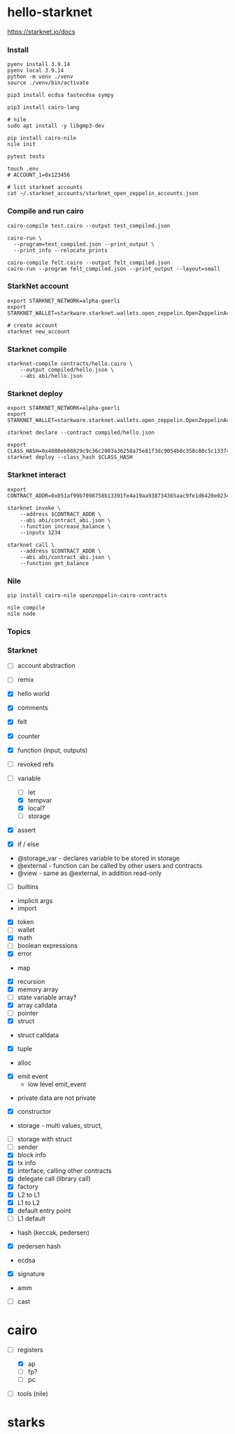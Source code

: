 # hello-starknet

https://starknet.io/docs

### Install

```shell
pyenv install 3.9.14
pyenv local 3.9.14
python -m venv ./venv
source ./venv/bin/activate

pip3 install ecdsa fastecdsa sympy

pip3 install cairo-lang

# nile
sudo apt install -y libgmp3-dev

pip install cairo-nile
nile init

pytest tests

touch .env
# ACCOUNT_1=0x123456

# list starknet accounts
cat ~/.starknet_accounts/starknet_open_zeppelin_accounts.json
```

### Compile and run cairo

```shell
cairo-compile test.cairo --output test_compiled.json

cairo-run \
  --program=test_compiled.json --print_output \
  --print_info --relocate_prints

cairo-compile felt.cairo --output felt_compiled.json
cairo-run --program felt_compiled.json --print_output --layout=small
```

### StarkNet account

```shell
export STARKNET_NETWORK=alpha-goerli
export STARKNET_WALLET=starkware.starknet.wallets.open_zeppelin.OpenZeppelinAccount

# create account
starknet new_account
```

### Starknet compile

```shell
starknet-compile contracts/hello.cairo \
    --output compiled/hello.json \
    --abi abi/hello.json
```

### Starknet deploy

```shell
export STARKNET_NETWORK=alpha-goerli
export STARKNET_WALLET=starkware.starknet.wallets.open_zeppelin.OpenZeppelinAccount

starknet declare --contract compiled/hello.json

export CLASS_HASH=0x4880eb08829c9c36c2003a36258a75e81f3dc9054b0c358c80c5c133745ae53
starknet deploy --class_hash $CLASS_HASH
```

### Starknet interact

```shell
export CONTRACT_ADDR=0x051af99b7098758b13391fe4a19aa938734365aac9fe1d6420e0234c95c2f675

starknet invoke \
    --address $CONTRACT_ADDR \
    --abi abi/contract_abi.json \
    --function increase_balance \
    --inputs 1234

starknet call \
    --address $CONTRACT_ADDR \
    --abi abi/contract_abi.json \
    --function get_balance
```

### Nile

```shell
pip install cairo-nile openzeppelin-cairo-contracts

nile compile
nile node

```

### Topics

### Starknet

- [ ] account abstraction
- [ ] remix

- [x] hello world
- [x] comments
- [x] felt
- [x] counter
- [x] function (input, outputs)
- [ ] revoked refs
- [ ] variable
  - [ ] let
  - [x] tempvar
  - [x] local?
  - [ ] storage
- [x] assert
- [x] if / else
- @storage_var - declares variable to be stored in storage
- @external - function can be called by other users and contracts
- @view - same as @external, in addition read-only
- [ ] builtins
- implicit args
- import
- [x] token
- [ ] wallet
- [x] math
- [ ] boolean expressions
- [x] error
- map
- [x] recursion
- [x] memory array
- [ ] state variable array?
- [x] array calldata
- [ ] pointer
- [x] struct
- struct calldata
- [x] tuple
- alloc
- [x] emit event
  - low level emit_event
- private data are not private
- [x] constructor
- storage - multi values, struct,
- [ ] storage with struct
- [ ] sender
- [x] block info
- [x] tx info
- [x] interface, calling other contracts
- [x] delegate call (library call)
- [x] factory
- [x] L2 to L1
- [x] L1 to L2
- [x] default entry point
- [ ] L1 default
- hash (keccak, pedersen)
- [x] pedersen hash
- ecdsa
- [x] signature
- amm
- [ ] cast

# cairo

- [ ] registers

  - [x] ap
  - [ ] fp?
  - [ ] pc

- [ ] tools (nile)

# starks
